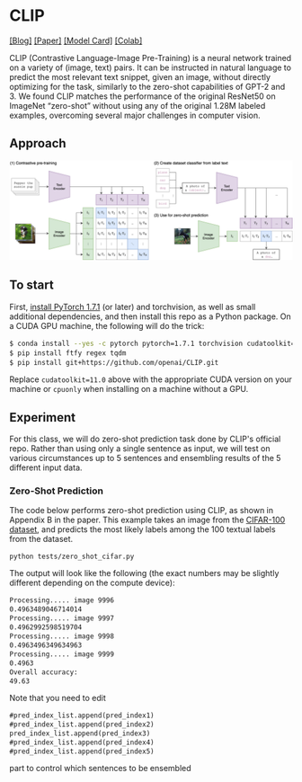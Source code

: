 # CLIP

[[Blog]](https://openai.com/blog/clip/) [[Paper]](https://arxiv.org/abs/2103.00020) [[Model Card]](model-card.md) [[Colab]](https://colab.research.google.com/github/openai/clip/blob/master/notebooks/Interacting_with_CLIP.ipynb)

CLIP (Contrastive Language-Image Pre-Training) is a neural network trained on a variety of (image, text) pairs. It can be instructed in natural language to predict the most relevant text snippet, given an image, without directly optimizing for the task, similarly to the zero-shot capabilities of GPT-2 and 3. We found CLIP matches the performance of the original ResNet50 on ImageNet “zero-shot” without using any of the original 1.28M labeled examples, overcoming several major challenges in computer vision.



## Approach

![CLIP](CLIP.png)



## To start
First, [install PyTorch 1.7.1](https://pytorch.org/get-started/locally/) (or later) and torchvision, as well as small additional dependencies, and then install this repo as a Python package. On a CUDA GPU machine, the following will do the trick:

```bash
$ conda install --yes -c pytorch pytorch=1.7.1 torchvision cudatoolkit=11.0
$ pip install ftfy regex tqdm
$ pip install git+https://github.com/openai/CLIP.git
```

Replace `cudatoolkit=11.0` above with the appropriate CUDA version on your machine or `cpuonly` when installing on a machine without a GPU.


## Experiment
For this class, we will do zero-shot prediction task done by CLIP's official repo.
Rather than using only a single sentence as input, we will test on various circumstances up to 5 sentences and ensembling results of the 5 different input data.

### Zero-Shot Prediction

The code below performs zero-shot prediction using CLIP, as shown in Appendix B in the paper. This example takes an image from the [CIFAR-100 dataset](https://www.cs.toronto.edu/~kriz/cifar.html), and predicts the most likely labels among the 100 textual labels from the dataset.

```
python tests/zero_shot_cifar.py
```

The output will look like the following (the exact numbers may be slightly different depending on the compute device):

```
Processing..... image 9996
0.4963489046714014
Processing..... image 9997
0.4962992598519704
Processing..... image 9998
0.4963496349634963
Processing..... image 9999
0.4963
Overall accuracy:
49.63
```

Note that you need to edit 
```
#pred_index_list.append(pred_index1)
#pred_index_list.append(pred_index2)
pred_index_list.append(pred_index3)
#pred_index_list.append(pred_index4)
#pred_index_list.append(pred_index5)
```
part to control which sentences to be ensembled
